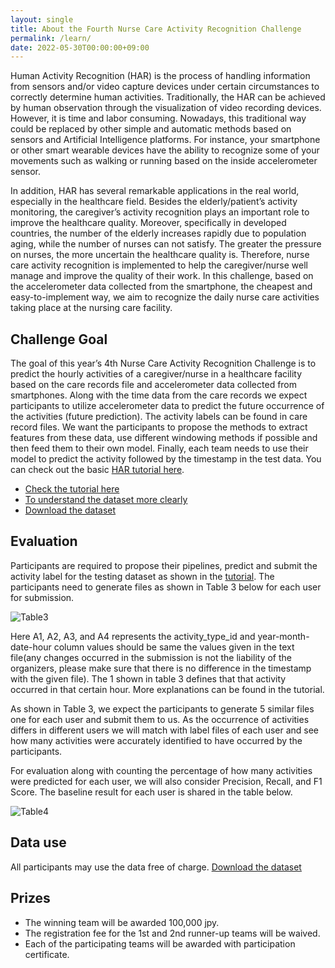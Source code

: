 ```yaml
---
layout: single
title: About the Fourth Nurse Care Activity Recognition Challenge
permalink: /learn/
date: 2022-05-30T00:00:00+09:00
---
```


Human Activity Recognition (HAR) is the process of handling information from sensors and/or video capture devices under certain circumstances to correctly determine human activities. Traditionally, the HAR can be achieved by human observation through the visualization of video recording devices. However, it is time and labor consuming. Nowadays, this traditional way could be replaced by other simple and automatic methods based on sensors and Artificial Intelligence platforms. For instance, your smartphone or other smart wearable devices have the ability to recognize some of your movements such as walking or running based on the inside accelerometer sensor.

In addition, HAR has several remarkable applications in the real world, especially in the healthcare field. Besides the elderly/patient’s activity monitoring, the caregiver’s activity recognition plays an important role to improve the healthcare quality. Moreover, specifically in developed countries, the number of the elderly increases rapidly due to population aging, while the number of nurses can not satisfy. The greater the pressure on nurses, the more uncertain the healthcare quality is. Therefore, nurse care activity recognition is implemented to help the caregiver/nurse well manage and improve the quality of their work. In this challenge, based on the accelerometer data collected from the smartphone, the cheapest and easy-to-implement way, we aim to recognize the daily nurse care activities taking place at the nursing care facility.

## Challenge Goal 
The goal of this year’s 4th Nurse Care Activity Recognition Challenge is to predict the hourly activities of a caregiver/nurse in a healthcare facility based on the care records file and accelerometer data collected from smartphones. Along with the time data from the care records we expect participants to utilize accelerometer data to predict the future occurrence of the activities (future prediction). The activity labels can be found in care record files. We want the participants to propose the methods to extract features from these data, use different windowing methods if possible and then feed them to their own model. Finally, each team needs to use their model to predict the activity followed by the timestamp in the test data. You can check out the basic [HAR tutorial here](https://abc-research.github.io/nurse2021/tutorial/tutorial.html).

- [Check the tutorial here](https://colab.research.google.com/drive/1A4zSOSO0IXwc-iB9EFdOr6mUP85KAxFm?usp=sharing)
- [To understand the dataset more clearly](/challenge2022/data/)
- [Download the dataset](https://ieee-dataport.org/competitions/nurse-care-activity-recognition-challenge-datasets-2022-0)

<!--edit this part
The training and testing dataset contains accelerometer data and care record data of 5 users ( 8, 13, 14, 15, 25), which were collected on May and June, 2018. Training and testing data were separated in 70~30 ratio based on each user data. Participants are required to propose their pipelines, predict and submit the activity label for the testing dataset.


The goal of the Nurse Care Activity Recognition Challenge is to recognize the daily activities of a caregiver/nurse in a healthcare facility based on the accelerometer data collected from smartphones. Participants utilize accelerometer data and its activity labels in training files, propose the methods to extract features from these data, and then feed to their own model. Finally, each team needs to use their model to predict the activity based on the accelerometer data following by the timestamp in the test data. 



The training and testing dataset contains accelerometer data of 12 users (2, 3, 4, 5, 6, 7, 9, 12, 17, 19, 21, and 22), which were collected on May and June, 2018. The training data is provided with the activities labels, which describe the users’ activities before 18th June, 2018. The testing data was the accelerometer data acquired on 18th June and afterward. Participants are required to propose their pipelines, predict and submit the activity label for the testing dataset.
-->

<!--old
## Evaluation
Accuracy will be used as the performance measure.
Submissions will be evaluated by the average of the accuracy of macro activity classification (ma) and the average accuracy of micro-activity classification (mi). That is (ma+mi)/2.

The average accuracy of micro-activity classification is based on the multi-label accuracy formula. The accuracy of one sample is given by the number of correct labels predicted divided by the number of total true and predicted labels (cardinality of the union). 
-->
## Evaluation
Participants are required to propose their pipelines, predict and submit the activity label for the testing dataset as shown in the [tutorial](https://colab.research.google.com/drive/1euqLhhsb21bbOETWMY9DkUcue6t33j1j?usp=sharing). The participants need to generate files as shown in Table 3 below for each user for submission.

![Table3](/challenge2022/assets/images/Table3.png)

Here A1, A2, A3, and A4 represents the activity_type_id and year-month-date-hour column values should be same the values given in the text file(any changes occurred in the submission is not the liability of the organizers, please make sure that there is no difference in the timestamp with the given file). The 1 shown in table 3 defines that that activity occurred in that certain hour. More explanations can be found in the tutorial.


As shown in Table 3, we expect the participants to generate 5 similar files one for each user and submit them to us. As the occurrence of activities differs in different users we will match with label files of each user and see how many activities were accurately identified to have occurred by the participants. 

For evaluation along with counting the percentage of how many activities were predicted for each user, we will also consider Precision, Recall, and F1 Score. The baseline result for each user is shared in the table below. 

![Table4](/challenge2022/assets/images/Table4.png)


## Data use
All participants may use the data free of charge. [Download the dataset](https://ieee-dataport.org/competitions/nurse-care-activity-recognition-challenge-datasets-2022-0)


## Prizes
- The winning team will be awarded 100,000 jpy.
- The registration fee for the 1st and 2nd runner-up teams will be waived.
- Each of the participating teams will be awarded with participation certificate.

